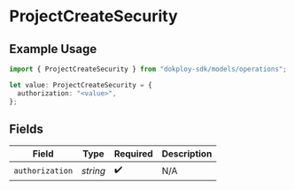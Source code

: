 # ProjectCreateSecurity

## Example Usage

```typescript
import { ProjectCreateSecurity } from "dokploy-sdk/models/operations";

let value: ProjectCreateSecurity = {
  authorization: "<value>",
};
```

## Fields

| Field              | Type               | Required           | Description        |
| ------------------ | ------------------ | ------------------ | ------------------ |
| `authorization`    | *string*           | :heavy_check_mark: | N/A                |
